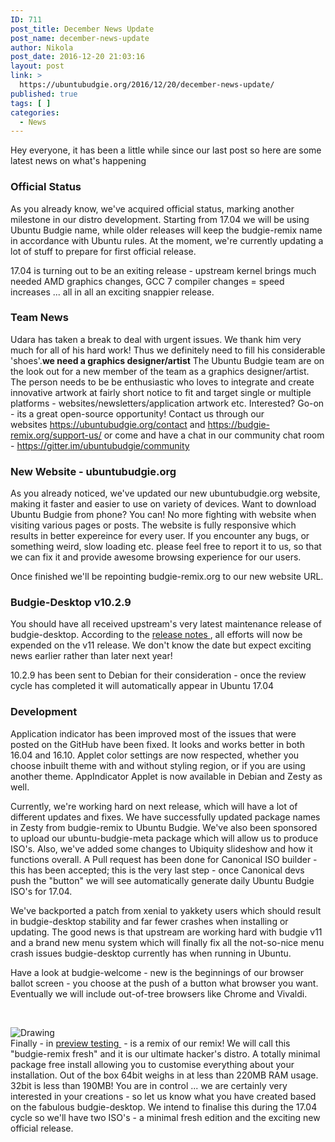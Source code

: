 ```yaml
---
ID: 711
post_title: December News Update
post_name: december-news-update
author: Nikola
post_date: 2016-12-20 21:03:16
layout: post
link: >
  https://ubuntubudgie.org/2016/12/20/december-news-update/
published: true
tags: [ ]
categories:
  - News
---
```

Hey everyone, it has been a little while since our last post so here are some latest news on what's happening
<h3>Official Status</h3>
As you already know, we've acquired official status, marking another milestone in our distro development. Starting from 17.04 we will be using Ubuntu Budgie name, while older releases will keep the budgie-remix name in accordance with Ubuntu rules. At the moment, we're currently updating a lot of stuff to prepare for first official release.

17.04 is turning out to be an exiting release - upstream kernel brings much needed AMD graphics changes, GCC 7 compiler changes = speed increases ... all in all an exciting snappier release.
<h3>Team News</h3>
Udara has taken a break to deal with urgent issues. We thank him very much for all of his hard work! Thus we definitely need to fill his considerable 'shoes'.<strong>we need a graphics designer/artist</strong> The Ubuntu Budgie team are on the look out for a new member of the team as a graphics designer/artist. The person needs to be be enthusiastic who loves to integrate and create innovative artwork at fairly short notice to fit and target single or multiple platforms - websites/newsletters/application artwork etc. Interested? Go-on - its a great open-source opportunity! Contact us through our websites <a href="https://ubuntubudgie.org/contact">https://ubuntubudgie.org/contact</a> and <a href="https://budgie-remix.org/support-us/">https://budgie-remix.org/support-us/</a> or come and have a chat in our community chat room - <a href="https://gitter.im/ubuntubudgie/community">https://gitter.im/ubuntubudgie/community</a>
<h3>New Website - ubuntubudgie.org</h3>
As you already noticed, we've updated our new ubuntubudgie.org website, making it faster and easier to use on variety of devices. Want to download Ubuntu Budgie from phone? You can! No more fighting with website when visiting various pages or posts. The website is fully responsive which results in better expereince for every user. If you encounter any bugs, or something weird, slow loading etc. please feel free to report it to us, so that we can fix it and provide awesome browsing experience for our users.

Once finished we'll be repointing budgie-remix.org to our new website URL.
<h3>Budgie-Desktop v10.2.9</h3>
You should have all received upstream's very latest maintenance release of budgie-desktop. According to the <a href="https://solus-project.com/2016/12/16/budgie-10-2-9-released/">release notes </a>, all efforts will now be expended on the v11 release. We don't know the date but expect exciting news earlier rather than later next year!

10.2.9 has been sent to Debian for their consideration - once the review cycle has completed it will automatically appear in Ubuntu 17.04
<h3>Development</h3>
Application indicator has been improved most of the issues that were posted on the GitHub have been fixed. It looks and works better in both 16.04 and 16.10. Applet color settings are now respected, whether you choose inbuilt theme with and without styling region, or if you are using another theme. AppIndicator Applet is now available in Debian and Zesty as well.

Currently, we're working hard on next release, which will have a lot of different updates and fixes. We have successfully updated package names in Zesty from budgie-remix to Ubuntu Budgie. We've also been sponsored to upload our ubuntu-budgie-meta package which will allow us to produce ISO's. Also, we've added some changes to Ubiquity slideshow and how it functions overall. A Pull request has been done for Canonical ISO builder - this has been accepted; this is the very last step - once Canonical devs push the "button" we will see automatically generate daily Ubuntu Budgie ISO's for 17.04.

We've backported a patch from xenial to yakkety users which should result in budgie-desktop stability and far fewer crashes when installing or updating. The good news is that upstream are working hard with budgie v11 and a brand new menu system which will finally fix all the not-so-nice menu crash issues budgie-desktop currently has when running in Ubuntu.

Have a look at budgie-welcome - new is the beginnings of our browser ballot screen - you choose at the push of a button what browser you want. Eventually we will include out-of-tree browsers like Chrome and Vivaldi.

&nbsp;
<div class="uk-overlay uk-overlay-hover uk-visible-hover">

<img src="https://ubuntubudgie.org/wp-content/uploads/2016/12/fresh-logo-nav.png" alt="Drawing" />
<div class="uk-overlay-panel uk-overlay-background uk-overlay-fade"></div>
</div>
Finally - in <a href="https://sourceforge.net/projects/budgie-remix/files/budgie-remix%20fresh%2016.10/">preview testing </a> - is a remix of our remix! We will call this "budgie-remix fresh" and it is our ultimate hacker's distro. A totally minimal package free install allowing you to customise everything about your installation. Out of the box 64bit weighs in at less than 220MB RAM usage. 32bit is less than 190MB! You are in control ... we are certainly very interested in your creations - so let us know what you have created based on the fabulous budgie-desktop. We intend to finalise this during the 17.04 cycle so we'll have two ISO's - a minimal fresh edition and the exciting new official release.